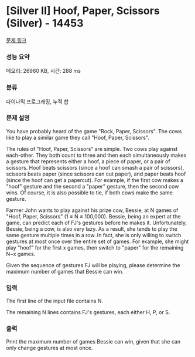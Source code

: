 # [Silver II] Hoof, Paper, Scissors (Silver) - 14453 

[문제 링크](https://www.acmicpc.net/problem/14453) 

### 성능 요약

메모리: 26960 KB, 시간: 288 ms

### 분류

다이나믹 프로그래밍, 누적 합

### 문제 설명

<p>You have probably heard of the game "Rock, Paper, Scissors". The cows like to play a similar game they call "Hoof, Paper, Scissors".</p>

<p>The rules of "Hoof, Paper, Scissors" are simple. Two cows play against each-other. They both count to three and then each simultaneously makes a gesture that represents either a hoof, a piece of paper, or a pair of scissors. Hoof beats scissors (since a hoof can smash a pair of scissors), scissors beats paper (since scissors can cut paper), and paper beats hoof (since the hoof can get a papercut). For example, if the first cow makes a "hoof" gesture and the second a "paper" gesture, then the second cow wins. Of course, it is also possible to tie, if both cows make the same gesture.</p>

<p>Farmer John wants to play against his prize cow, Bessie, at N games of "Hoof, Paper, Scissors" (1 ≤ N ≤ 100,000). Bessie, being an expert at the game, can predict each of FJ's gestures before he makes it. Unfortunately, Bessie, being a cow, is also very lazy. As a result, she tends to play the same gesture multiple times in a row. In fact, she is only willing to switch gestures at most once over the entire set of games. For example, she might play "hoof" for the first x games, then switch to "paper" for the remaining N−x games.</p>

<p>Given the sequence of gestures FJ will be playing, please determine the maximum number of games that Bessie can win.</p>

### 입력 

 <p>The first line of the input file contains N.</p>

<p>The remaining N lines contains FJ's gestures, each either H, P, or S.</p>

<p> </p>

### 출력 

 <p>Print the maximum number of games Bessie can win, given that she can only change gestures at most once.</p>

